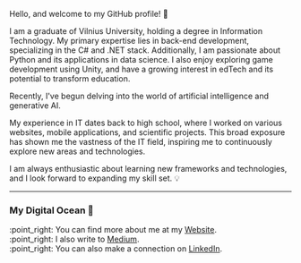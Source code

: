 Hello, and welcome to my GitHub profile! 👋

I am a graduate of Vilnius University, holding a degree in Information Technology. My primary expertise lies in back-end development, specializing in the C# and .NET stack. Additionally, I am passionate about Python and its applications in data science. I also enjoy exploring game development using Unity, and have a growing interest in edTech and its potential to transform education.

Recently, I've begun delving into the world of artificial intelligence and generative AI.

My experience in IT dates back to high school, where I worked on various websites, mobile applications, and scientific projects. This broad exposure has shown me the vastness of the IT field, inspiring me to continuously explore new areas and technologies.

I am always enthusiastic about learning new frameworks and technologies, and I look forward to expanding my skill set. 💡

---

### My Digital Ocean 🌊
<p>:point_right: You can find more about me at my <a href="https://gsvedas.com" target="_blank">Website</a>.<br>
:point_right: I also write to <a href="https://medium.com/@svedas" target="_blank">Medium</a>.<br>
:point_right: You can also make a connection on <a href="https://www.linkedin.com/in/gintautas-svedas/" target="_blank">LinkedIn</a>.
</p>
